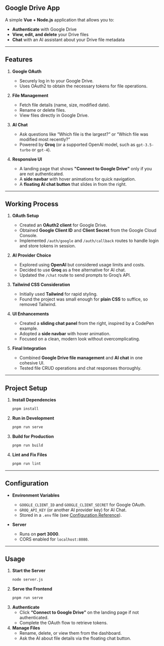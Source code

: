 

## Google Drive App

A simple **Vue + Node.js** application that allows you to:

- **Authenticate** with Google Drive  
- **View, edit, and delete** your Drive files  
- **Chat** with an AI assistant about your Drive file metadata  

---

## Features

1. **Google OAuth**  
   - Securely log in to your Google Drive.  
   - Uses OAuth2 to obtain the necessary tokens for file operations.  

2. **File Management**  
   - Fetch file details (name, size, modified date).  
   - Rename or delete files.  
   - View files directly in Google Drive.

3. **AI Chat**  
   - Ask questions like “Which file is the largest?” or “Which file was modified most recently?”  
   - Powered by **Groq** (or a supported OpenAI model, such as `gpt-3.5-turbo` or `gpt-4`).  

4. **Responsive UI**  
   - A landing page that shows **"Connect to Google Drive"** only if you are not authenticated.  
   - A **side navbar** with hover animations for quick navigation.  
   - A **floating AI chat button** that slides in from the right.

---

## Working Process

1. **OAuth Setup**  
   - Created an **OAuth2 client** for Google Drive.  
   - Obtained **Google Client ID** and **Client Secret** from the Google Cloud Console.  
   - Implemented `/auth/google` and `/auth/callback` routes to handle login and store tokens in session.

2. **AI Provider Choice**  
   - Explored using **OpenAI** but considered usage limits and costs.  
   - Decided to use **Groq** as a free alternative for AI chat.  
   - Updated the `/chat` route to send prompts to Groq’s API.

3. **Tailwind CSS Consideration**  
   - Initially used **Tailwind** for rapid styling.  
   - Found the project was small enough for **plain CSS** to suffice, so removed Tailwind.

4. **UI Enhancements**  
   - Created a **sliding chat panel** from the right, inspired by a CodePen example.  
   - Adopted a **side navbar** with hover animation.  
   - Focused on a clean, modern look without overcomplicating.

5. **Final Integration**  
   - Combined **Google Drive file management** and **AI chat** in one cohesive UI.  
   - Tested file CRUD operations and chat responses thoroughly.

---

## Project Setup

1. **Install Dependencies**
   ```bash
   pnpm install
   ```
2. **Run in Development**
   ```bash
   pnpm run serve
   ```
3. **Build for Production**
   ```bash
   pnpm run build
   ```
4. **Lint and Fix Files**
   ```bash
   pnpm run lint
   ```

---

## Configuration

- **Environment Variables**  
  - `GOOGLE_CLIENT_ID` and `GOOGLE_CLIENT_SECRET` for Google OAuth.  
  - `GROQ_API_KEY` (or another AI provider key) for AI Chat.  
  - Stored in a `.env` file (see [Configuration Reference](https://cli.vuejs.org/config/)).

- **Server**  
  - Runs on **port 3000**.  
  - CORS enabled for `localhost:8080`.

---

## Usage

1. **Start the Server**  
   ```bash
   node server.js
   ```
2. **Serve the Frontend**  
   ```bash
   pnpm run serve
   ```
3. **Authenticate**  
   - Click **“Connect to Google Drive”** on the landing page if not authenticated.  
   - Complete the OAuth flow to retrieve tokens.
4. **Manage Files**  
   - Rename, delete, or view them from the dashboard.  
   - Ask the AI about file details via the floating chat button.


